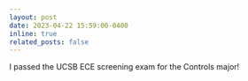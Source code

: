 ```yaml
---
layout: post
date: 2023-04-22 15:59:00-0400
inline: true
related_posts: false
---
```


I passed the UCSB ECE screening exam for the Controls major!
